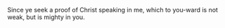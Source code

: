 Since ye seek a proof of Christ speaking in me, which to you-ward is not weak, but is mighty in you.
